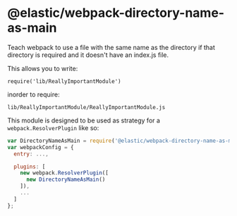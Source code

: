 # @elastic/webpack-directory-name-as-main

Teach webpack to use a file with the same name as the directory if that directory is required and it doesn't have an index.js file.

This allows you to write:

`require('lib/ReallyImportantModule')`

inorder to require:

`lib/ReallyImportantModule/ReallyImportantModule.js`


This module is designed to be used as strategy for a `webpack.ResolverPlugin` like so:
```js
var DirectoryNameAsMain = require('@elastic/webpack-directory-name-as-main');
var webpackConfig = {
  entry: ...,

  plugins: [
    new webpack.ResolverPlugin([
      new DirectoryNameAsMain()
    ]),
    ...
  ]
};
```